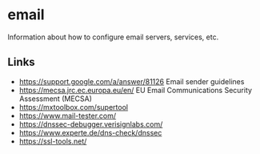 # email
Information about how to configure email servers, services, etc.

## Links
- https://support.google.com/a/answer/81126 Email sender guidelines
- https://mecsa.jrc.ec.europa.eu/en/ EU Email Communications Security Assessment (MECSA)
- https://mxtoolbox.com/supertool
- https://www.mail-tester.com/
- https://dnssec-debugger.verisignlabs.com/
- https://www.experte.de/dns-check/dnssec
- https://ssl-tools.net/
